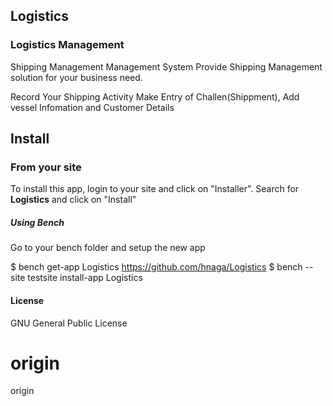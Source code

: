 
## Logistics

### Logistics Management

Shipping Management Management System
Provide Shipping Management solution for your business need.

Record Your Shipping Activity
Make Entry of Challen(Shippment), Add vessel Infomation and Customer Details

## Install
### From your site

To install this app, login to your site and click on "Installer". Search for <b>Logistics</b> and click on "Install"

##### Using Bench

Go to your bench folder and setup the new app

$ bench get-app Logistics https://github.com/hnaga/Logistics
$ bench --site testsite install-app Logistics

#### License

GNU General Public License

# origin
origin

